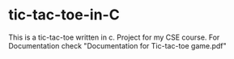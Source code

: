 # tic-tac-toe-in-C
This is a tic-tac-toe written in c. 
Project for my CSE course. 
For Documentation check "Documentation for Tic-tac-toe game.pdf"

